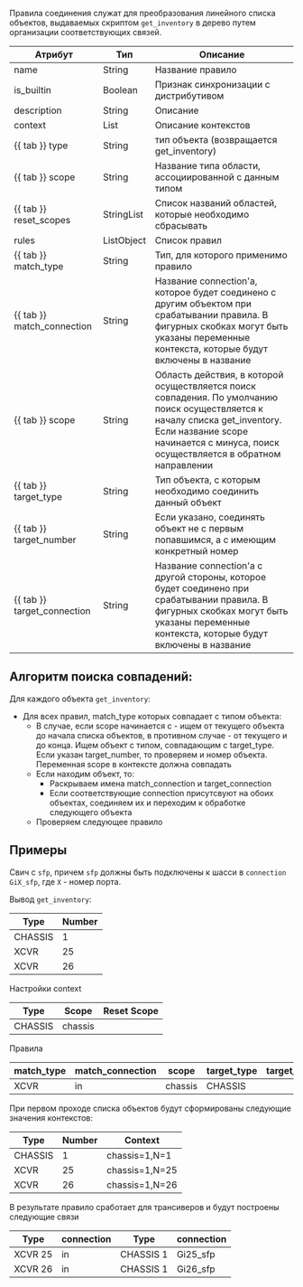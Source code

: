 
Правила соединения служат для преобразования линейного списка объектов, 
выдаваемых скриптом `get_inventory` в дерево путем организации соответствующих связей.

| Атрибут                     | Тип        | Описание                                                                                                                                                                                                           |
|-----------------------------|------------|--------------------------------------------------------------------------------------------------------------------------------------------------------------------------------------------------------------------|
| name	                       | String     | Название правило                                                                                                                                                                                                   |
| is_builtin                  | Boolean    | Признак синхронизации с дистрибутивом                                                                                                                                                                              |
| description                 | String     | Описание                                                                                                                                                                                                           |
| context                     | List       | Описание контекстов                                                                                                                                                                                                |
| {{ tab }} type              | String     | тип объекта (возвращается get_inventory)                                                                                                                                                                           |
| {{ tab }} scope	            | String     | 	Название типа области, ассоциированной с данным типом                                                                                                                                                             |
| {{ tab }} reset_scopes      | StringList | Список названий областей, которые необходимо сбрасывать                                                                                                                                                            |
| rules                       | ListObject | Список правил                                                                                                                                                                                                      |
| {{ tab }} match_type        | String     | Тип, для которого применимо правило                                                                                                                                                                                |
| {{ tab }} match_connection  | String     | Название connection'а, которое будет соединено с другим объектом при срабатывании правила. В фигурных скобках могут быть указаны переменные контекста, которые будут включены в название                           |
| {{ tab }} scope             | String     | Область действия, в которой осуществляется поиск совпадения. По умолчанию поиск осуществляется к началу списка get_inventory. Если название scope начинается с минуса, поиск осуществляется в обратном направлении |
| {{ tab }} target_type       | String     | Тип объекта, с которым необходимо соединить данный объект                                                                                                                                                          |
| {{ tab }} target_number     | String     | Если указано, соединять объект не с первым попавшимся, а с имеющим конкретный номер                                                                                                                                |
| {{ tab }} target_connection | String     | Название connection'а с другой стороны, которое будет соединено при срабатывании правила. В фигурных скобках могут быть указаны переменные контекста, которые будут включены в название                            |

## Алгоритм поиска совпадений:

Для каждого объекта `get_inventory`:

* Для всех правил, match_type которых совпадает с типом объекта:
    * В случае, если scope начинается с - ищем от текущего объекта до начала списка объектов, в противном случае - от текущего и до конца. Ищем объект с типом, совпадающим с target_type. Если указан target_number, то проверяем и номер объекта. Переменная  scope в контексте должна совпадать
    * Если находим объект, то:
        * Раскрываем имена match_connection и target_connection
        * Если соответствующие connection присутсвуют на обоих объектах, соединяем их и переходим к обработке следующего объекта
    * Проверяем следующее правило

## Примеры

Свич с `sfp`, причем `sfp` должны быть подключены к шасси в `connection` `GiX_sfp`, где `X` - номер порта.

Вывод `get_inventory`:

| Type | Number |
| --- | --- |
| CHASSIS | 1 |
| XCVR | 25 |
| XCVR | 26 |

Настройки context

| Type    | Scope    | Reset Scope |
|---------|----------|-------------|
| CHASSIS | chassis |             | 

Правила

| match_type | match_connection | scope   | target_type | target_number | target_connection |
|------------|------------------|---------|-------------|---------------|-------------------|
| XCVR       | in	            | chassis | CHASSIS     |               | 	Gi{N}_sfp        |

При первом проходе списка объектов будут сформированы следующие значения контекстов:

| Type    | Number | Context        |
|---------|--------|----------------|
| CHASSIS | 1      | chassis=1,N=1  |
| XCVR    | 25     | chassis=1,N=25 |
| XCVR    | 26     | chassis=1,N=26 |

В результате правило сработает для трансиверов и будут построены следующие связи

| Type    | connection | Type      | connection |
|---------|------------|-----------|------------|
| XCVR 25 | in         | CHASSIS 1 | Gi25_sfp   |
| XCVR 26 | in         | CHASSIS 1 | Gi26_sfp   |

